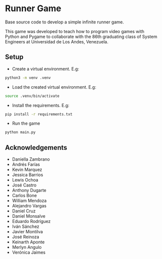 # Runner Game

Base source code to develop a simple infinite runner game.

This game was developed to teach how to program video games with Python
and Pygame to collaborate with the 86th graduating class of System Engineers at
Universidad de Los Andes, Venezuela.

## Setup

- Create a virtual environment. E.g:

```bash
python3 -m venv .venv
```

- Load the created virtual environment. E.g:

```bash
source .venv/bin/activate
```

- Install the requirements. E.g:

```bash
pip install -r requirements.txt
```

- Run the game

```bash
python main.py
```

## Acknowledgements

- Daniella Zambrano
- Andrés Farías
- Kevin Marquez
- Jessica Barrios
- Lewis Ochoa
- José Castro
- Anthony Dugarte
- Carlos Bone
- William Mendoza
- Alejandro Vargas
- Daniel Cruz
- Daniel Monsalve
- Eduardo Rodríguez
- Iván Sánchez
- Javier Montilva
- José Reinoza
- Keinarth Aponte
- Merlyn Angulo
- Verónica Jaimes
